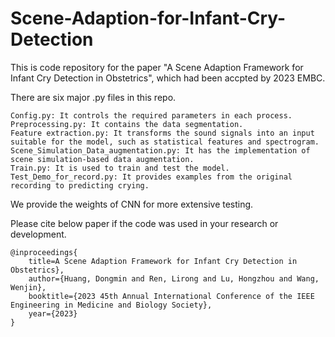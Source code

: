 # Scene-Adaption-for-Infant-Cry-Detection
This is code repository for the paper "A Scene Adaption Framework for Infant Cry Detection in Obstetrics", which had been accpted by 2023 EMBC.


There are six major .py files in this repo.

    Config.py: It controls the required parameters in each process.
    Preprocessing.py: It contains the data segmentation.
    Feature extraction.py: It transforms the sound signals into an input suitable for the model, such as statistical features and spectrogram.
    Scene_Simulation_Data_augmentation.py: It has the implementation of scene simulation-based data augmentation.
    Train.py: It is used to train and test the model.
    Test_Demo_for_record.py: It provides examples from the original recording to predicting crying.

We provide the weights of CNN for more extensive testing.

Please cite below paper if the code was used in your research or development.

    @inproceedings{
        title=A Scene Adaption Framework for Infant Cry Detection in Obstetrics},
        author={Huang, Dongmin and Ren, Lirong and Lu, Hongzhou and Wang, Wenjin},
        booktitle={2023 45th Annual International Conference of the IEEE Engineering in Medicine and Biology Society},
        year={2023}
    }

